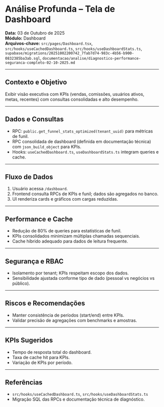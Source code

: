 # Análise Profunda – Tela de Dashboard
**Data:** 03 de Outubro de 2025  
**Módulo:** Dashboard  
**Arquivos-chave:** `src/pages/Dashboard.tsx`, `src/hooks/useCachedDashboard.ts`, `src/hooks/useDashboardStats.ts`, `supabase/migrations/20251002200742_7fab7d74-983c-4b56-b900-0832385ba3ab.sql`, `documentacao/analise/diagnostico-performance-seguranca-completo-02-10-2025.md`

---

## Contexto e Objetivo

Exibir visão executiva com KPIs (vendas, comissões, usuários ativos, metas, recentes) com consultas consolidadas e alto desempenho.

---

## Dados e Consultas

- RPC: `public.get_funnel_stats_optimized(tenant_uuid)` para métricas de funil.  
- RPC consolidada de dashboard (definida em documentação técnica) com `json_build_object` para KPIs.  
- Hooks: `useCachedDashboard.ts`, `useDashboardStats.ts` integram queries e cache.

---

## Fluxo de Dados

1. Usuário acessa `/dashboard`.  
2. Frontend consulta RPCs de KPIs e funil; dados são agregados no banco.  
3. UI renderiza cards e gráficos com cargas reduzidas.

---

## Performance e Cache

- Redução de 80% de queries para estatísticas de funil.  
- KPIs consolidados minimizam múltiplas chamadas sequenciais.  
- Cache híbrido adequado para dados de leitura frequente.

---

## Segurança e RBAC

- Isolamento por tenant; KPIs respeitam escopo dos dados.  
- Sensibilidade ajustada conforme tipo de dado (pessoal vs negócios vs público).

---

## Riscos e Recomendações

- Manter consistência de períodos (start/end) entre KPIs.  
- Validar precisão de agregações com benchmarks e amostras.

---

## KPIs Sugeridos

- Tempo de resposta total do dashboard.  
- Taxa de cache hit para KPIs.  
- Variação de KPIs por período.

---

## Referências

- `src/hooks/useCachedDashboard.ts`, `src/hooks/useDashboardStats.ts`  
- Migração SQL das RPCs e documentação técnica de diagnóstico.